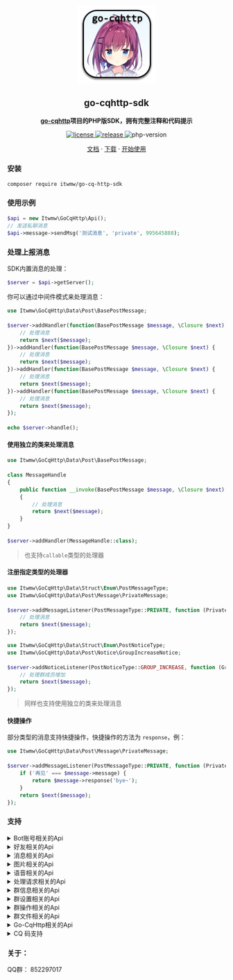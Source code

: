 <p align="center">
  <a href="https://ishkong.github.io/go-cqhttp-docs/">
    <img src="winres/icon.png" width="180" height="180" alt="go-cqhttp">
  </a>
</p>

<div align="center">

<h2>go-cqhttp-sdk</h2>

<b>[go-cqhttp](https://github.com/Mrs4s/go-cqhttp)项目的PHP版SDK，拥有完整注释和代码提示</b>

</div>

<p align="center">
  <a href="https://raw.githubusercontent.com/MicroDreamTeam/go-cq-http-sdk/master/LICENSE">
    <img src="https://img.shields.io/github/license/MicroDreamTeam/go-cq-http-sdk" alt="license">
  </a>
  <a href="https://packagist.org/packages/itwmw/go-cq-http-sdk">
    <img src="https://img.shields.io/packagist/v/itwmw/go-cq-http-sdk" alt="release">
  </a>
    <img src="https://img.shields.io/packagist/dependency-v/itwmw/go-cq-http-sdk/php" alt="php-version">

</p>

<p align="center">
  <a href="https://docs.go-cqhttp.org/">文档</a>
  ·
  <a href="https://github.com/Mrs4s/go-cqhttp/releases">下载</a>
  ·
  <a href="https://docs.go-cqhttp.org/guide/quick_start.html">开始使用</a>
</p>

### 安装
```shell
composer require itwmw/go-cq-http-sdk
```
### 使用示例
```php
$api = new Itwmw\GoCqHttp\Api();
// 发送私聊消息
$api->message->sendMsg('测试消息', 'private', 995645888);
```
### 处理上报消息
SDK内置消息的处理：
```php
$server = $api->getServer();
```
你可以通过中间件模式来处理消息：
```php
use Itwmw\GoCqHttp\Data\Post\BasePostMessage;

$server->addHandler(function(BasePostMessage $message, \Closure $next) {
    // 处理消息
    return $next($message);
})->addHandler(function(BasePostMessage $message, \Closure $next) {
    // 处理消息
    return $next($message);
})->addHandler(function(BasePostMessage $message, \Closure $next) {
    // 处理消息
    return $next($message);
})->addHandler(function(BasePostMessage $message, \Closure $next) {
    // 处理消息
    return $next($message);
});

echo $server->handle();
```
#### 使用独立的类来处理消息
```php
use Itwmw\GoCqHttp\Data\Post\BasePostMessage;

class MessageHandle
{
    public function __invoke(BasePostMessage $message, \Closure $next)
    {
        // 处理消息
        return $next($message);
    }
}

$server->addHandler(MessageHandle::class);
```
> 也支持`callable`类型的处理器

#### 注册指定类型的处理器
```php
use Itwmw\GoCqHttp\Data\Struct\Enum\PostMessageType;
use Itwmw\GoCqHttp\Data\Post\Message\PrivateMessage;

$server->addMessageListener(PostMessageType::PRIVATE, function (PrivateMessage $message, \Closure $next) {
    // 处理消息
    return $next($message);
});
```

```php
use Itwmw\GoCqHttp\Data\Struct\Enum\PostNoticeType;
use Itwmw\GoCqHttp\Data\Post\Notice\GroupIncreaseNotice;

$server->addNoticeListener(PostNoticeType::GROUP_INCREASE, function (GroupIncreaseNotice $message, Closure $next) {
    // 处理群成员增加
    return $next($message);
});
```
> 同样也支持使用独立的类来处理消息

#### 快捷操作
部分类型的消息支持快捷操作，快捷操作的方法为 `response`，例：
```php
use Itwmw\GoCqHttp\Data\Post\Message\PrivateMessage;

$server->addMessageListener(PostMessageType::PRIVATE, function (PrivateMessage $message, \Closure $next) {
    if ('再见' === $message->message) {
        return $message->response('bye~');
    }
    return $next($message);
});
```
### 支持

<details>
<summary>Bot账号相关的Api</summary>

```php
$api->bot;
```

| API                      | 功能                   |
| ------------------------ | ---------------------- |
| getLoginInfo             | 获取登录号信息           |
| setQqProfile             | 设置登录号资料           |
| qiDianGetAccountInfo     | 获取企点账号信息          |
| getModelShow             | 获取在线机型             |
| setModelShow             | 设置在线机型             |
| getOnlineClients         | 获取当前账号在线客户端列表 |
</details>


<details>
<summary>好友相关的Api</summary>

```php
$api->friend;
```

| API                      | 功能                   |
| ------------------------ | ---------------------- |
| getStrangerInfo             | 获取陌生人信息           |
| GetFriendList             | 获取好友列表           |
| getUnidirectionalFriendList     | 获取单向好友列表          |
| deleteFriend             | 删除好友             |
| deleteUnidirectionalFriend             | 删除单向好友             |
| getOnlineClients         | 获取当前账号在线客户端列表 |
</details>


<details>
<summary>消息相关的Api</summary>

```php
$api->message;
```

| API                      | 功能                   |
| ------------------------ | ---------------------- |
| sendPrivateMsg             | 发送私聊消息           |
| sendGroupMsg             | 发送群聊消息           |
| sendMsg     | 发送消息          |
| getMsg             | 获取消息             |
| deleteMsg             | 撤回消息             |
| markMsgAsRead         | 标记消息已读 |
| getForwardMsg         | 获取合并转发内容 |
| sendGroupForwardMsg         | 发送合并转发 ( 群聊 ) |
| sendPrivateForwardMsg         | 发送合并转发 ( 好友 ) |
| getGroupMsgHistory         | 获取群消息历史记录 |
</details>


<details>
<summary>图片相关的Api</summary>

```php
$api->image;
```

| API                      | 功能                   |
| ------------------------ | ---------------------- |
| getImage                 | 获取图片信息           |
| canSendImage             | 检查是否可以发送图片           |
| ocrImage                 | 图片 OCR          |
</details>

<details>
<summary>语音相关的Api</summary>

```php
$api->record;
```

| API                      | 功能                   |
| ------------------------ | ---------------------- |
| getRecord                | 获取语音                |
| canSendRecord            | 检查是否可以发送语音      |
</details>

<details>
<summary>处理请求相关的Api</summary>

```php
$api->request;
```

| API                      | 功能                   |
| ------------------------ | ---------------------- |
| setFriendAddRequest                | 处理加好友请求                |
| setGroupAddRequest            | 处理加群请求／邀请      |
</details>


<details>
<summary>群信息相关的Api</summary>

```php
$api->groupInfo;
```

| API                      | 功能                   |
| ------------------------ | ---------------------- |
| getGroupInfo             | 获取群信息           |
| getGroupList             | 获取群列表           |
| getGroupMemberInfo     | 获取群成员信息          |
| getGroupMemberList             | 获取群成员列表             |
| getGroupHonorInfo             | 获取群荣誉信息             |
| getGroupSystemMsg         | 获取群系统消息 |
| getEssenceMsgList         | 获取精华消息列表 |
| getGroupAtAllRemain         | 获取群 @全体成员 剩余次数 |
</details>

<details>
<summary>群设置相关的Api</summary>

```php
$api->groupSetting;
```

| API                      | 功能                   |
| ------------------------ | ---------------------- |
| setGroupName             | 设置群名           |
| setGroupPortrait             | 设置群头像           |
| setGroupAdmin     | 设置群管理员          |
| setGroupCard             | 设置群名片 ( 群备注 )             |
| setGroupSpecialTitle             | 设置群组专属头衔             |
</details>

<details>
<summary>群操作相关的Api</summary>

```php
$api->groupAction;
```

| API                      | 功能                   |
| ------------------------ | ---------------------- |
| setGroupBan             | 群单人禁言           |
| setGroupWholeBan             | 群全员禁言           |
| setGroupAnonymousBan     | 群匿名用户禁言          |
| setEssenceMsg             | 设置精华消息             |
| deleteEssenceMsg         | 移出精华消息 |
| sendGroupSign         | 群打卡 |
| setGroupAnonymous         | 群设置匿名 |
| sendGroupNotice         | 发送群公告 |
| getGroupNotice         | 获取群公告 |
| setGroupKick         | 群组踢人 |
| setGroupLeave         | 退出群组 |
</details>

<details>
<summary>群文件相关的Api</summary>

```php
$api->groupFile;
```

| API                      | 功能                   |
| ------------------------ | ---------------------- |
| uploadGroupFile             | 上传群文件           |
| deleteGroupFile             | 删除群文件           |
| createGroupFileFolder     | 创建群文件文件夹          |
| deleteGroupFolder             | 删除群文件文件夹             |
| getGroupFileSystemInfo         | 获取群文件系统信息 |
| getGroupRootFiles         | 获取群根目录文件列表 |
| getGroupFilesByFolder         | 获取群子目录文件列表 |
| getGroupFileUrl         | 获取群文件资源链接 |
| uploadPrivateFile         | 上传私聊文件 |
</details>

<details>
<summary>Go-CqHttp相关的Api</summary>

```php
$api->cq;
```

| API                      | 功能                   |
| ------------------------ | ---------------------- |
| getCookies             | <span style="text-decoration: line-through;">获取 Cookies</span>           |
| getCsrfToken             | <span style="text-decoration: line-through;">获取 CSRF Token</span>           |
| getCredentials     | <span style="text-decoration: line-through;">获取 QQ 相关接口凭证</span>          |
| getVersionInfo             | 获取版本信息             |
| getStatus         | 获取状态 |
| cleanCache         | 清理缓存 |
| reloadEventFilter         | 重载事件过滤器 |
| downloadFile         | 下载文件到缓存目录 |
| checkUrlSafely         | 检查链接安全性 |
| getWordSlices         | 获取中文分词 ( 隐藏 API ) |
| handleQuickOperation         | 对事件执行快速操作 ( 隐藏 API ) |
</details>

<details>
<summary>CQ 码支持</summary>

| 对应的类                       | 功能                   |
| ----------------------------- | ---------------------- |
| `Itwmw\GoCqHttp\CqCode\Face`    | QQ 表情 |
| `Itwmw\GoCqHttp\CqCode\Record`    | 语音 |
| `Itwmw\GoCqHttp\CqCode\Video`    | 短视频 |
| `Itwmw\GoCqHttp\CqCode\At`    | @某人 |
| `Itwmw\GoCqHttp\CqCode\Share`    | 链接分享 |
| `Itwmw\GoCqHttp\CqCode\Music`    | 音乐分享 |
| `Itwmw\GoCqHttp\CqCode\MusicCustom`    | 自定义音乐分享 |
| `Itwmw\GoCqHttp\CqCode\Image`    | 图片 |
| `Itwmw\GoCqHttp\CqCode\Reply`    | 回复 |
| `Itwmw\GoCqHttp\CqCode\RedBag`    | 红包 |
| `Itwmw\GoCqHttp\CqCode\Poke`    | 戳一戳 |
| `Itwmw\GoCqHttp\CqCode\Gift`    | 礼物 |
| `Itwmw\GoCqHttp\CqCode\Forward`    | 合并转发 |
| `Itwmw\GoCqHttp\CqCode\Xml`    | XML 消息 |
| `Itwmw\GoCqHttp\CqCode\Json`    | JSON 消息 |
| `Itwmw\GoCqHttp\CqCode\CardImage`    | 装逼大图 |
| `Itwmw\GoCqHttp\CqCode\Tts`    | 文本转语音 |

#### 使用示例
发送：
```php
use Itwmw\GoCqHttp\Api;
use Itwmw\GoCqHttp\CqCode\Tts;

$api = new Api();
$tts = new Tts('你好');
$api->message->sendMsg($tts, user_id: 995645888);
```
解析接受到的消息：
```php
$msg = "[CQ:share,url=https://www.baidu.com/,title=百度一下,content=百度一下，你就知道,image=https://www.baidu.com/img/bd_logo1.png]";
$share = Share::create($msg);
print_r($share);
//Itwmw\GoCqHttp\CqCode\Share Object
//(
//    [url] => https://www.baidu.com/
//    [title] => 百度一下
//    [content] => 百度一下，你就知道
//    [image] => https://www.baidu.com/img/bd_logo1.png
//)
echo $share;
// [CQ:share,url=https://www.baidu.com/,title=百度一下,content=百度一下，你就知道,image=https://www.baidu.com/img/bd_logo1.png]
```
</details>

### 关于：
QQ群： 852297017
